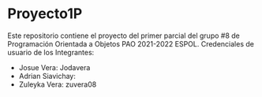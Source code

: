 # Proyecto1P 
Este repositorio contiene el proyecto del primer parcial del grupo #8 de Programación Orientada a Objetos PAO 2021-2022 ESPOL.
Credenciales de usuario de los Integrantes:
- Josue Vera: Jodavera
- Adrian Siavichay: 
- Zuleyka Vera: zuvera08
